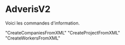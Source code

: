 # AdverisV2

Voici les commandes d'information.

"CreateCompaniesFromXML"
"CreateProjectFromXML"
"CreateWorkersFromXML"
